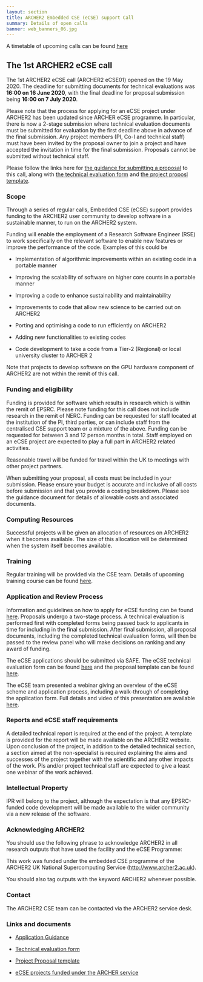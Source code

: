 ```yaml
---
layout: section
title: ARCHER2 Embedded CSE (eCSE) support Call
summary: Details of open calls
banner: web_banners_06.jpg
---
```


A timetable of upcoming calls can be found [here](timetable.html)

## The 1st ARCHER2 eCSE call

The 1st ARCHER2 eCSE call (ARCHER2 eCSE01) opened on the 19 May 2020. The
deadline for submitting documents for technical evaluations was **16:00 on 16 June
2020**, with the final deadline for proposal submission being **16:00 on 7 July
2020**.

Please note that the process for applying for an eCSE project under
ARCHER2 has been updated since ARCHER eCSE programme. In particular,
there is now a 2-stage submission where technical evaluation documents
must be submitted for evaluation by the first deadline above in
advance of the final submission. Any project members (PI, Co-I and
technical staff) must have been invited by the proposal owner to join
a project and have accepted the invitation in time for the final
submission. Proposals cannot be submitted without technical staff.

Please follow the links here for <a
href="ARCHER2_eCSE01_ApplicationGuidance.pdf">the guidance for
submitting a proposal</a> to this call, along with <a
href="ARCHER2_eCSE01_TechnicalEvaluation.docx">the technical
evaluation form</a> and <a
href="ARCHER2_eCSE01_ProposalTemplate.docx">the project proposl
template</a>.

### Scope

Through a series of regular calls, Embedded CSE (eCSE) support
provides funding to the ARCHER2 user community to develop software in
a sustainable manner, to run on the ARCHER2 system.

Funding will enable the employment of a Research Software Engineer
(RSE) to work specifically on the relevant software to enable new
features or improve the performance of the code. Examples of this
could be

* Implementation of algorithmic improvements within an existing code
  in a portable manner

* Improving the scalability of software on higher core counts in a
  portable manner

* Improving a code to enhance sustainability and maintainability

* Improvements to code that allow new science to be carried out on
  ARCHER2

* Porting and optimising a code to run efficiently on ARCHER2

* Adding new functionalities to existing codes

* Code development to take a code from a Tier-2 (Regional) or local
  university cluster to ARCHER 2

Note that projects to develop software on the GPU hardware component
of ARCHER2 are not within the remit of this call.

### Funding and eligibility

Funding is provided for software which results in research which is
within the remit of EPSRC. Please note funding for this call does not
include research in the remit of NERC. Funding can be requested for
staff located at the institution of the PI, third parties, or can
include staff from the centralised CSE support team or a mixture of
the above. Funding can be requested for between 3 and 12 person months
in total. Staff employed on an eCSE project are expected to play a
full part in ARCHER2 related activities.

Reasonable travel will be funded for travel within the UK to meetings
with other project partners.

When submitting your proposal, all costs must be included in your
submission. Please ensure your budget is accurate and inclusive of all
costs before submission and that you provide a costing
breakdown. Please see the guidance document for details of allowable
costs and associated documents.

### Computing Resources

Successful projects will be given an allocation of resources on
ARCHER2 when it becomes available. The size of this allocation will be
determined when the system itself becomes available.

### Training

Regular training will be provided via the CSE team. Details of
upcoming training course can be found [here](../../training/).

### Application and Review Process

Information and guidelines on how to apply for eCSE funding can be
found <a
href="ARCHER2_eCSE01_ApplicationGuidance.pdf">here</a>. Proposals
undergo a two-stage process. A technical evaluation is performed first
with completed forms being passed back to applicants in time for
including in the final submission. After final submission, all
proposal documents, including the completed technical evaluation
forms, will then be passed to the review panel who will make decisions
on ranking and any award of funding.

The eCSE applications should be submitted via SAFE. The eCSE technical
evaluation form can be found <a
href="ARCHER2_eCSE01_TechnicalEvaluation.docx">here</a> and the
proposal template can be found <a
href="ARCHER2_eCSE01_ProposalTemplate.docx">here</a>.

The eCSE team presented a webinar giving an overview of the eCSE scheme and application 
process, including a walk-through of completing the application form.  Full details 
and video of this presentation are 
available <a href="https://www.archer2.ac.uk/training/courses/200527-archer2-ecse-call/">here</a>.

### Reports and eCSE staff requirements

A detailed technical report is required at the end of the project. A
template is provided for the report will be made available on the
ARCHER2 website. Upon conclusion of the project, in addition to the
detailed technical section, a section aimed at the non-specialist is
required explaining the aims and successes of the project together
with the scientific and any other impacts of the work. PIs and/or
project technical staff are expected to give a least one webinar of
the work achieved.

### Intellectual Property

IPR will belong to the project, although the expectation is that any
EPSRC-funded code development will be made available to the wider
community via a new release of the software.

### Acknowledging ARCHER2

You should use the following phrase to acknowledge ARCHER2 in all
research outputs that have used the facility and the eCSE Programme:

This work was funded under the embedded CSE programme of the ARCHER2
UK National Supercomputing Service (http://www.archer2.ac.uk).

You should also tag outputs with the keyword ARCHER2 whenever
possible.

### Contact

The ARCHER2 CSE team can be contacted via the ARCHER2 service desk.

### Links and documents

* <a href="ARCHER2_eCSE01_ApplicationGuidance.pdf">Application Guidance</a>

* <a href="ARCHER2_eCSE01_TechnicalEvaluation.docx">Technical
evaluation form</a>

* <a href="ARCHER2_eCSE01_ProposalTemplate.docx">Project Proposal
template</a>

* [eCSE projects funded under the ARCHER service](http://www.archer.ac.uk/community/eCSE/eCSE-projects.php)

